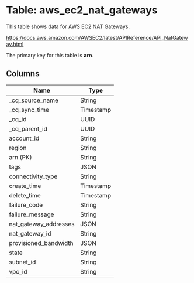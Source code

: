 # Table: aws_ec2_nat_gateways

This table shows data for AWS EC2 NAT Gateways.

https://docs.aws.amazon.com/AWSEC2/latest/APIReference/API_NatGateway.html

The primary key for this table is **arn**.

## Columns

| Name          | Type          |
| ------------- | ------------- |
|_cq_source_name|String|
|_cq_sync_time|Timestamp|
|_cq_id|UUID|
|_cq_parent_id|UUID|
|account_id|String|
|region|String|
|arn (PK)|String|
|tags|JSON|
|connectivity_type|String|
|create_time|Timestamp|
|delete_time|Timestamp|
|failure_code|String|
|failure_message|String|
|nat_gateway_addresses|JSON|
|nat_gateway_id|String|
|provisioned_bandwidth|JSON|
|state|String|
|subnet_id|String|
|vpc_id|String|